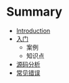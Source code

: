 # Summary

* [Introduction](README.md)
* [入门](rumen_md.md)
   * 案例
   * 知识点
* [源码分析](yuan_ma_fen_xi.md)
* [常见错误](chang_jian_cuo_wu.md)

